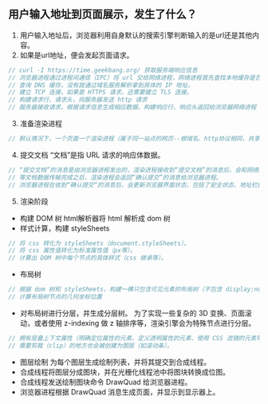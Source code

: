 ## 用户输入地址到页面展示，发生了什么？
1. 用户输入地址后，浏览器利用自身默认的搜索引擎判断输入的是url还是其他内容。
2. 如果是url地址，便会发起页面请求。
```javascript
// curl -I https://time.geekbang.org/ 获取服务端响应信息
// 浏览器进程通过进程间通信（IPC）将 url 交给网络进程，网络进程首先查找本地缓存是否缓存了该资源，如果有就直接返回。如果没有，进入请求流程。
// 查询 DNS 缓存，没有就通过域名服务解析拿到具体的 IP 地址。
// 建立 TCP 连接，如果是 HTTPS 请求，还需要建立 TLS 连接。
// 构建请求行、请求头，向服务器发送 http 请求
// 服务器接收请求，根据请求信息生成相应数据，构建响应行、响应头返回给浏览器网络进程
```
3. 准备渲染进程
```javascript
// 默认情况下，一个页面一个渲染进程（属于同一站点的网页--根域名、http协议相同，共享一个渲染进程。不过可以在页面跳转时指定 rel="noopener noreferrer" 从而新开一个渲染进程）
```
4. 提交文档
“文档”是指 URL 请求的响应体数据。
```javascript
// “提交文档”的消息是由浏览器进程发出的，渲染进程接收到“提交文档”的消息后，会和网络进程建立传输数据的“管道”。
// 等文档数据传输完成之后，渲染进程会返回“确认提交”的消息给浏览器进程。
// 浏览器进程在收到“确认提交”的消息后，会更新浏览器界面状态，包括了安全状态、地址栏的 URL、前进后退的历史状态，并更新 Web 页面。
```
5. 渲染阶段
* 构建 DOM 树
html解析器将 html 解析成 dom 树
* 样式计算，构建 styleSheets
```javascript
// 将 css 转化为 styleSheets（document.styleSheets）。
// 将 css 属性值转化为标准属性值（px等）。
// 计算出 DOM 树中每个节点的具体样式（css 继承等）。
```
* 布局树
```javascript
// 根据 dom 树和 styleSheets，构建一棵只包含可见元素的布局树（不包含 display:none 等）。
// 计算布局树节点的几何坐标位置
```
* 对布局树进行分层，并生成分层树。
为了实现一些复杂的 3D 变换、页面滚动，或者使用 z-indexing 做 z 轴排序等，渲染引擎会为特殊节点进行分层。
```javascript
// 拥有层叠上下文属性（明确定位属性的元素、定义透明属性的元素、使用 CSS 滤镜的元素等）的元素会被提升为单独的一层。
// 需要剪裁（clip）的地方也会被创建为图层（如滚动条）。
```
* 图层绘制
为每个图层生成绘制列表，并将其提交到合成线程。
* 合成线程将图层分成图块，并在光栅化线程池中将图块转换成位图。
* 合成线程发送绘制图块命令 DrawQuad 给浏览器进程。
* 浏览器进程根据 DrawQuad 消息生成页面，并显示到显示器上。